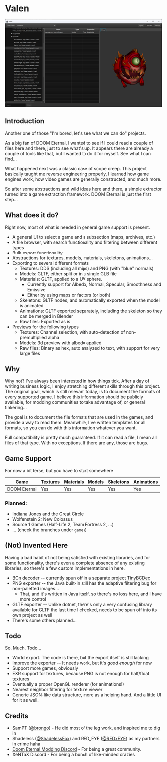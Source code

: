 # Valen

![Screenshot](docs/screenshot.png)

## Introduction

Another one of those "I'm bored, let's see what we can do" projects.

As a big fan of DOOM Eternal, I wanted to see if I could read a couple of files here and there, just to see what's up.
It appears there are already a couple of tools like that, but I wanted to do it for myself. See what I can find...

What happened next was a classic case of scope creep. This project basically taught me reverse engineering properly, I
learned how game engines work, how video games are generally constructed, and much more.

So after some abstractions and wild ideas here and there, a simple extractor turned into a game extraction framework.
DOOM Eternal is just the first step...

## What does it do?

Right now, most of what is needed in general game support is present.

* A general UI to select a game and a subsection (maps, archives, etc.)
* A file browser, with search functionality and filtering between different types
* Bulk export functionality
* Abstractions for textures, models, materials, skeletons, animations...
* Exporting to several different formats
    * Textures: DDS (including all mips) and PNG (with "blue" normals)
    * Models: GLTF, either split or in a single GLB file
    * Materials: GLTF, applied to a UV sphere.
        * Currently support for Albedo, Normal, Specular, Smoothness and Emissive
        * Either by using maps or factors (or both)
    * Skeletons: GLTF nodes, and automatically exported when the model is animated
    * Animations: GLTF exported separately, including the skeleton so they can be merged in Blender
    * Raw files: Exported as is
* Previews for the following types
    * Textures: Channel selection, with auto-detection of non-premultiplied alpha
    * Models: 3d preview with albedo applied
    * Raw files: Binary as hex, auto analyzed to text, with support for very large files

## Why

Why not? I've always been interested in how things tick. After a day of writing business logic, I enjoy stretching
different skills through this project. The original goal, which is still relevant today, is to document
the formats of every supported game. I believe this information should be publicly available, for modding communities to
take advantage of, or general tinkering...

The goal is to document the file formats that are used in the games, and provide a way to read them. Meanwhile, I've
written templates for all formats, so you can do with this information whatever you want.

Full compatibility is pretty much guaranteed. If it can read a file, I mean all files of that type. With no exceptions.
If there are any, those are bugs.

## Game Support

For now a bit terse, but you have to start somewhere

| Game         | Textures | Materials | Models | Skeletons | Animations |
|--------------|----------|-----------|--------|-----------|------------|
| DOOM Eternal | Yes      | Yes       | Yes    | Yes       | Yes        |

### Planned:

* Indiana Jones and the Great Circle
* Wolfenstein 2: New Colossus
* Source 1 Games (Half-Life 2, Team Fortress 2, ...)
* ... (check the branches under `games`)

## (Not) Invented Here

Having a bad habit of not being satisfied with existing libraries, and for some functionality, there's even a complete
absence of any existing libraries, so there's a few custom implementations in here.

* BCn decoder -- currently spun off in a separate project [TinyBCDec](https://github.com/jandk/tinybcdec/)
* PNG exporter -- the Java built-in still has the adaptive filtering bug for non-paletted images...
    * That, and it's written in Java itself, so there's no loss here, and I have more control
* GLTF exporter -- Unlike dotnet, there's only a very confusing library available for GLTF the last time I checked,
  needs to be spun off into its own project as well
* There's some others planned...

## Todo

So. Much. Todo...

* World export. The code is there, but the export itself is still lacking
* Improve the exporter -- It needs work, but it's _good enough_ for now
* Support more games, obviously
* EXR support for textures, because PNG is not enough for half/float textures
* Eventually a proper OpenGL renderer (for animations!)
* Nearest neighbor filtering for texture viewer
* Generic JSON-like data structure, more as a helping hand. And a little UI for it as well.

## Credits

* SamPT ([@brongo](https://github.com/brongo/)) - He did most of the leg work, and inspired me to dig in
* Shadeless ([@ShadelessFox](https://github.com/ShadelessFox)) and RED_EYE ([@REDxEYE](https://github.com/REDxEYE)) as
  my partners in crime haha
* [Doom Eternal Modding Discord](https://discord.gg/6yvZs2U) - For being a great community.
* XeNTaX Discord - For being a bunch of like-minded crazies
